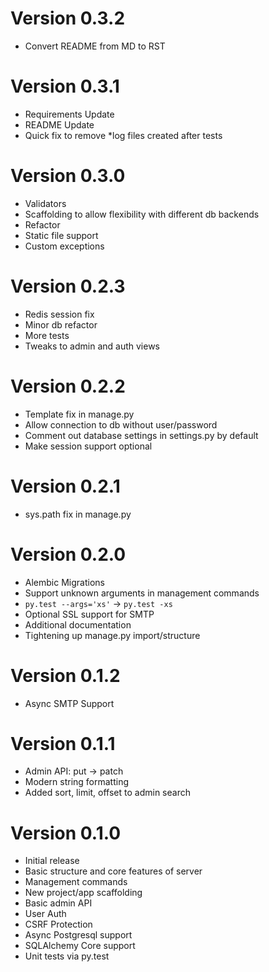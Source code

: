 # Version 0.3.2

- Convert README from MD to RST

# Version 0.3.1

- Requirements Update
- README Update
- Quick fix to remove *log files created after tests

# Version 0.3.0

- Validators
- Scaffolding to allow flexibility with different db backends
- Refactor
- Static file support
- Custom exceptions

# Version 0.2.3

- Redis session fix
- Minor db refactor
- More tests
- Tweaks to admin and auth views

# Version 0.2.2

- Template fix in manage.py
- Allow connection to db without user/password
- Comment out database settings in settings.py by default
- Make session support optional

# Version 0.2.1

- sys.path fix in manage.py

# Version 0.2.0

- Alembic Migrations
- Support unknown arguments in management commands
- `py.test --args='xs'` -> `py.test -xs`
- Optional SSL support for SMTP
- Additional documentation
- Tightening up manage.py import/structure

# Version 0.1.2

- Async SMTP Support

# Version 0.1.1

- Admin API: put -> patch
- Modern string formatting
- Added sort, limit, offset to admin search

# Version 0.1.0

- Initial release
- Basic structure and core features of server
- Management commands
- New project/app scaffolding
- Basic admin API
- User Auth
- CSRF Protection
- Async Postgresql support
- SQLAlchemy Core support
- Unit tests via py.test
